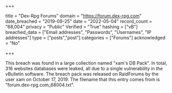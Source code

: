 +++

title = "Dex-Rpg Forums"
domain = "https://forum.dex-rpg.com"
date_breached = "2019-09-25"
date = "2022-05-04"
record_count = "68,004"
privacy = "Public"
Verified = "True"
hashing = ["vB"]
breached_data = ["Email addresses", "Passwords", "Usernames", "IP addresses"]
type = ["posts","post"]
categories = ["Forums"]
acknowledged = "No"


+++


This breach was found in a large collection named "xam's DB Pack". In total, 316 websites databases were leaked, all due to a single vulnerability in the vBulletin software. The breach pack was released on RaidForums by the user xam on October 17, 2019. The filename that this entry comes from is "forum.dex-rpg.com_68004.txt".

